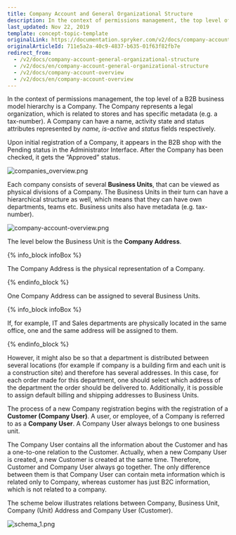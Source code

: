 ```yaml
---
title: Company Account and General Organizational Structure
description: In the context of permissions management, the top level of a B2B business model hierarchy is a Company. Each company has its organizational structure.
last_updated: Nov 22, 2019
template: concept-topic-template
originalLink: https://documentation.spryker.com/v2/docs/company-account-general-organizational-structure
originalArticleId: 711e5a2a-40c9-4837-b635-01f63f82fb7e
redirect_from:
  - /v2/docs/company-account-general-organizational-structure
  - /v2/docs/en/company-account-general-organizational-structure
  - /v2/docs/company-account-overview
  - /v2/docs/en/company-account-overview
---
```


In the context of permissions management, the top level of a B2B business model hierarchy is a Company. The Company represents a legal organization, which is related to stores and has specific metadata (e.g. a tax-number). A Company can have a name, activity state and status attributes represented by _name, is-active_ and _status_ fields respectively.

Upon initial registration of a Company, it appears in the B2B shop with the Pending status in the Administrator Interface. After the Company has been checked, it gets the “Approved” status.


![companies_overview.png](https://spryker.s3.eu-central-1.amazonaws.com/docs/Features/Company+Account+Management/Company+Account+Overview/Company+Account+and+General+Organizational+Structure/companies_overview.png)

Each company consists of several **Business Units**, that can be viewed as physical divisions of a Company. The Business Units in their turn can have a hierarchical structure as well, which means that they can have own departments, teams etc. Business units also have metadata (e.g. tax-number).

![company-account-overview.png](https://spryker.s3.eu-central-1.amazonaws.com/docs/Features/Company+Account+Management/Company+Account+Overview/Company+Account+and+General+Organizational+Structure/company-account-overview.png)

The level below the Business Unit is the **Company Address**.

{% info_block infoBox %}

The Company Address is the physical representation of a Company.

{% endinfo_block %}

One Company Address can be assigned to several Business Units.

{% info_block infoBox %}

If, for example, IT and Sales departments are physically located in the same office, one and the same address will be assigned to them.

{% endinfo_block %}

However, it might also be so that a department is distributed between several locations (for example if company is a building firm and each unit is a construction site) and therefore has several addresses. In this case, for each order made for this department, one should select which address of the department the order should be delivered to. Additionally, it is possible to assign default billing and shipping addresses to Business Units.

The process of a new Company registration begins with the registration of a **Customer (Company User)**. A user, or employee, of a Company is referred to as a **Company User**. A Company User always belongs to one business unit.

The Company User contains all the information about the Customer and has a one-to-one relation to the Customer. Actually, when a new Company User is created, a new Customer is created at the same time. Therefore, Customer and Company User always go together. The only difference between them is that Company User can contain meta information which is related only to Company, whereas customer has just B2C information, which is not related to a company.

The scheme below illustrates relations between Company, Business Unit, Company (Unit) Address and Company User (Customer).

![schema_1.png](https://spryker.s3.eu-central-1.amazonaws.com/docs/Features/Company+Account+Management/Company+Account+Overview/Company+Account+and+General+Organizational+Structure/schema_1.png)

<!-- _Last review date: Aug 15, 2018_ by Denis Turkov -->
